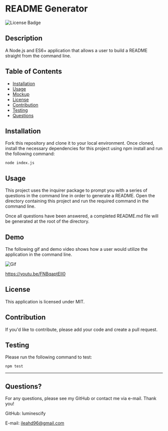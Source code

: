   # README Generator

  ![License Badge](https://img.shields.io/static/v1?label=License&message=MIT&color=success)

  ## Description

  A Node.js and ES6+ application that allows a user to build a README straight from the command line.

  ## Table of Contents

  - [Installation](#installation)
  - [Usage](#usage)
  - [Mockup](#mockup)
  - [License](#license)
  - [Contribution](#contribution)
  - [Testing](#testing)
  - [Questions](#questions)
  
  ## Installation
  Fork this repository and clone it to your local environment. Once cloned, install the necessary dependencies for this project using npm install and run the following command:

  ```
  node index.js
  ```

  ## Usage

  This project uses the inquirer package to prompt you with a series of questions in the command line in order to generate a README. Open the directory containing this project and run the required command in the command line. 
  
  Once all questions have been answered, a completed README.md file will be generated at the root of the directory.

  ## Demo

  The following gif and demo video shows how a user would utilize the application in the command line.

  ![Gif](./assets/images/Mockup-READMEGen.gif)

  https://youtu.be/FNBqaptEII0

  ## License

  This application is licensed under MIT.

  ## Contribution

  If you'd like to contribute, please add your code and create a pull request.

  ## Testing

  Please run the following command to test:

  ```
  npm test
  ```

  ---
  
  ## Questions?
  For any questions, please see my GitHub or contact me via e-mail. Thank you!
  
  GitHub: luminescify
  
  E-mail: ileahd96@gmail.com
